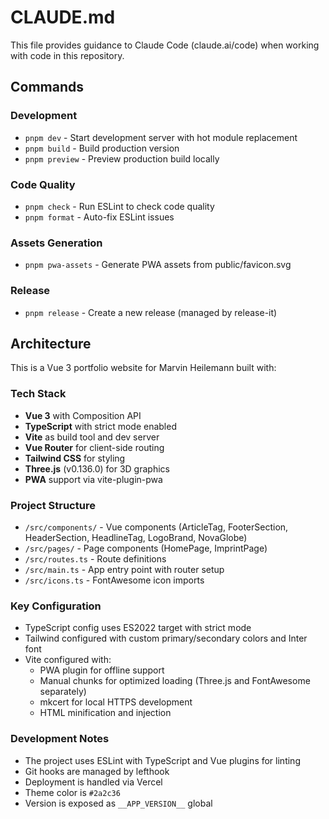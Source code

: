 # CLAUDE.md

This file provides guidance to Claude Code (claude.ai/code) when working with code in this repository.

## Commands

### Development

- `pnpm dev` - Start development server with hot module replacement
- `pnpm build` - Build production version
- `pnpm preview` - Preview production build locally

### Code Quality

- `pnpm check` - Run ESLint to check code quality
- `pnpm format` - Auto-fix ESLint issues

### Assets Generation

- `pnpm pwa-assets` - Generate PWA assets from public/favicon.svg

### Release

- `pnpm release` - Create a new release (managed by release-it)

## Architecture

This is a Vue 3 portfolio website for Marvin Heilemann built with:

### Tech Stack

- **Vue 3** with Composition API
- **TypeScript** with strict mode enabled
- **Vite** as build tool and dev server
- **Vue Router** for client-side routing
- **Tailwind CSS** for styling
- **Three.js** (v0.136.0) for 3D graphics
- **PWA** support via vite-plugin-pwa

### Project Structure

- `/src/components/` - Vue components (ArticleTag, FooterSection, HeaderSection, HeadlineTag, LogoBrand, NovaGlobe)
- `/src/pages/` - Page components (HomePage, ImprintPage)
- `/src/routes.ts` - Route definitions
- `/src/main.ts` - App entry point with router setup
- `/src/icons.ts` - FontAwesome icon imports

### Key Configuration

- TypeScript config uses ES2022 target with strict mode
- Tailwind configured with custom primary/secondary colors and Inter font
- Vite configured with:
  - PWA plugin for offline support
  - Manual chunks for optimized loading (Three.js and FontAwesome separately)
  - mkcert for local HTTPS development
  - HTML minification and injection

### Development Notes

- The project uses ESLint with TypeScript and Vue plugins for linting
- Git hooks are managed by lefthook
- Deployment is handled via Vercel
- Theme color is `#2a2c36`
- Version is exposed as `__APP_VERSION__` global
